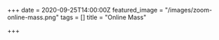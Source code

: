 +++
date = 2020-09-25T14:00:00Z
featured_image = "/images/zoom-online-mass.png"
tags = []
title = "Online Mass"

+++
